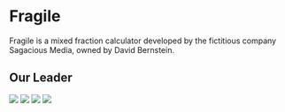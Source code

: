 # Fragile

Fragile is a mixed fraction calculator developed by the fictitious company Sagacious Media, owned by David Bernstein.

## Our Leader

![](https://www.jmu.edu/cise/cs/_images/faculty-staff-images/bernstein.jpg)
![](https://bpb-us-e1.wpmucdn.com/sites.lib.jmu.edu/dist/9/92/files/2018/04/DavidBernstein-300x300-BW-2j2qbss.png)
![](https://bloximages.newyork1.vip.townnews.com/breezejmu.org/content/tncms/assets/v3/editorial/2/22/2224d752-8a1d-11e1-ba56-0019bb30f31a/4f904f3ac5d57.preview-620.jpg?crop=619%2C325%2C0%2C0&resize=619%2C325&order=crop%2Cresize)
![](https://w3stu.cs.jmu.edu/newma4jm/HTML/bernstein.png)
